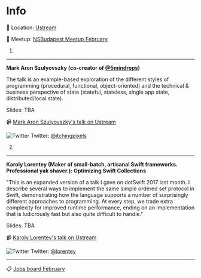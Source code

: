 Info
===========

:round_pushpin: Location: [Ustream](https://goo.gl/maps/p5vkz7fLip22)

:space_invader: Meetup: [NSBudapest Meetup February](https://www.meetup.com/NSBudapest/events/237494162/)



1.
---
**Mark Aron Szulyovszky (co-creator of [@5mindrops](http://languagedrops.com))**

The talk is an example-based exploration of the different styles of programming (procedural, functional, object-oriented) and the technical & business perspective of state (stateful, stateless, single app state, distributed/local state).

Slides: TBA

:video_camera: [Mark Aron Szulyovszky's talk on Ustream](http://www.ustream.tv/recorded/100011507)

![Twitter](http://i.imgur.com/wWzX9uB.png) Twitter: [@itchingpixels](https://twitter.com/itchingpixels)

2.
---

**Karoly Lorentey (Maker of small-batch, artisanal Swift frameworks. Professional yak shaver.): Optimizing Swift Collections**

"This is an expanded version of a talk I gave on dotSwift 2017 last month. I describe several ways to implement the same simple ordered set protocol in Swift, demonstrating how the language supports a number of surprisingly different approaches to programming. At every step, we trade extra complexity for improved runtime performance, ending on an implementation that is ludicrously fast but also quite difficult to handle."

Slides: TBA

:video_camera: [Karoly Lorentey's talk on Ustream](http://www.ustream.tv/recorded/99991057)

![Twitter](http://i.imgur.com/wWzX9uB.png) Twitter: [@lorentey](https://twitter.com/lorentey)

___

:clipboard: [Jobs board February](https://github.com/NSBudapest/NSBudapestMeetup/blob/master/Jobs/2017/February.md)
